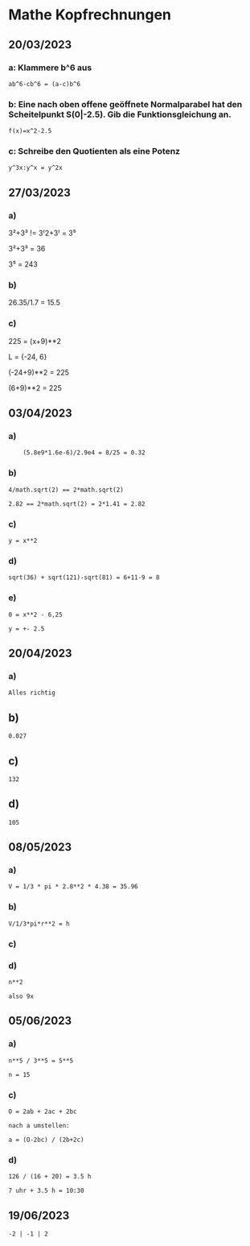 # Mathe Kopfrechnungen

## 20/03/2023

### a: Klammere b^6 aus

    ab^6-cb^6 = (a-c)b^6

### b: Eine nach oben offene geöffnete Normalparabel hat den Scheitelpunkt S(0|-2.5). Gib die Funktionsgleichung an.

    f(x)=x^2-2.5

### c: Schreibe den Quotienten als eine Potenz

    y^3x:y^x = y^2x


## 27/03/2023

### a)

3²+3³ != 3⁽2+3⁾ = 3⁵

3²+3³ = 36

3⁵ = 243

### b)

26.35/1.7 = 15.5


### c)

225 = (x+9)**2

L = {-24, 6}

(-24+9)**2 = 225

(6+9)**2 = 225



## 03/04/2023

### a)
    
        (5.8e9*1.6e-6)/2.9e4 = 8/25 = 0.32

### b)

    4/math.sqrt(2) == 2*math.sqrt(2)

    2.82 == 2*math.sqrt(2) = 2*1.41 = 2.82

### c)

    y = x**2

### d)

    sqrt(36) + sqrt(121)-sqrt(81) = 6+11-9 = 8

### e)

    0 = x**2 - 6,25

    y = +- 2.5


## 20/04/2023

### a)
    
    Alles richtig

## b)

    0.027

## c)

    132

## d)

    105



## 08/05/2023

### a)

    V = 1/3 * pi * 2.8**2 * 4.38 = 35.96

### b)

    V/1/3*pi*r**2 = h

### c)



### d)

    n**2

    also 9x


## 05/06/2023

### a)

    n**5 / 3**5 = 5**5

    n = 15

### c)

    O = 2ab + 2ac + 2bc

    nach a umstellen:

    a = (O-2bc) / (2b+2c)


### d)

    126 / (16 + 20) = 3.5 h

    7 uhr + 3.5 h = 10:30

## 19/06/2023

    -2 | -1 | 2

    